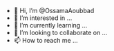 - 👋 Hi, I’m @OssamaAoubbad
- 👀 I’m interested in ...
- 🌱 I’m currently learning ...
- 💞️ I’m looking to collaborate on ...
- 📫 How to reach me ...

<!---
OssamaAoubbad/OssamaAoubbad is a ✨ special ✨ repository because its `README.md` (this file) appears on your GitHub profile.
You can click the Preview link to take a look at your changes.
--->
